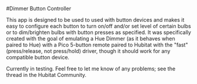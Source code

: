 #Dimmer Button Controller

This app is designed to be used to used with button devices and makes it easy to configure each button to turn on/off and/or set level of certain bulbs or to dim/brighten bulbs with button presses as specified. It was specifically created with the goal of emulating a Hue Dimmer (as it behaves when paired to Hue) with a Pico 5-button remote paired to Hubitat with the "fast" (press/release, not press/hold) driver, though it should work for any compatible button device.

Currently in testing. Feel free to let me know of any problems; see the thread in the Hubitat Community.
